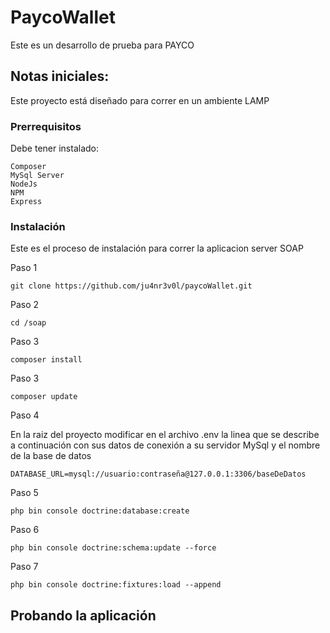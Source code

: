 # PaycoWallet

Este es un desarrollo de prueba para PAYCO

## Notas iniciales:

Este proyecto está diseñado para correr en un ambiente LAMP

### Prerrequisitos

Debe tener instalado:

```
Composer
MySql Server
NodeJs
NPM
Express
```

### Instalación

Este es el proceso de instalación para correr la aplicacion server SOAP

Paso 1

```
git clone https://github.com/ju4nr3v0l/paycoWallet.git
```

Paso 2

```
cd /soap
```

Paso 3

```
composer install
```

Paso 3

```
composer update
```

Paso 4

En la raiz del proyecto modificar en el archivo .env la linea que se describe a continuación con sus datos de conexión a su servidor MySql y el nombre de la base de datos

```
DATABASE_URL=mysql://usuario:contraseña@127.0.0.1:3306/baseDeDatos
```


Paso 5

```
php bin console doctrine:database:create
```

Paso 6

```
php bin console doctrine:schema:update --force
```

Paso 7

```
php bin console doctrine:fixtures:load --append
```



## Probando la aplicación




